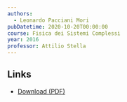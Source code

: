 ```yaml
---
authors:
  - Leonardo Pacciani Mori
pubDatetime: 2020-10-20T00:00:00
course: Fisica dei Sistemi Complessi
year: 2016
professor: Attilio Stella
---
```


## Links

- [Download (PDF)](/public/notes/Sistemi_complessi_2016.pdf)
